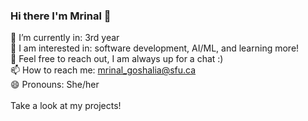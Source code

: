 ### Hi there I'm Mrinal 👋

🔭 I’m currently in: 3rd year <br>
🌱 I am interested in: software development, AI/ML, and learning more! <br>
💬 Feel free to reach out, I am always up for a chat :) <br>
📫 How to reach me: mrinal_goshalia@sfu.ca <br>
😄 Pronouns: She/her <br>
<br>
Take a look at my projects!


<!--
**mga113/mga113** is a ✨ _special_ ✨ repository because its `README.md` (this file) appears on your GitHub profile.

Here are some ideas to get you started:

- 🔭 I’m currently working on ...
- 🌱 I’m currently learning ...
- 👯 I’m looking to collaborate on ...
- 🤔 I’m looking for help with ...
- 💬 Ask me about ...
- 📫 How to reach me: ...
- 😄 Pronouns: ...
- ⚡ Fun fact: ...
-->
